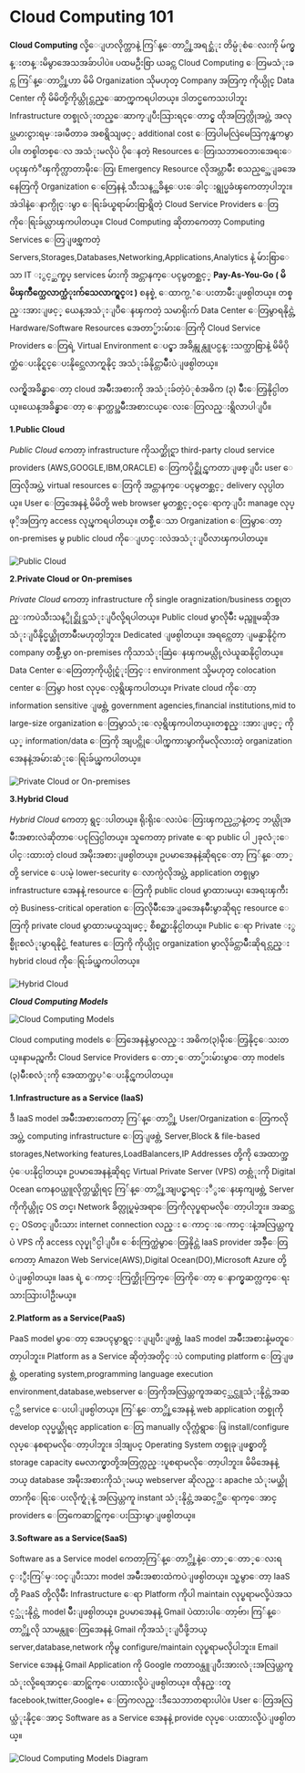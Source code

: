 # Cloud Computing 101


**Cloud Computing** လို့ေျပာလိုက္တာနဲ့ ကြ်န္ေတာ္တို့အရင္ဆံုး တိမ္ပံုစံေလးကို မ်က္မွန္းတန္းမိမွာအေသအခ်ာပါပဲ။ ပထမဦးစြာ ယခင္က Cloud Computing ေတြမသံုးခင္က ကြ်န္ေတာ္တို့ဟာ မိမိ Organization သိုမဟုတ္  Company အတြက္ ကိုယ္ပိုင္ Data Center ကို မိမိတို့ကိုယ္တိုင္တည္ေဆာက္ၾကရပါတယ္။ ဒါတင္မကေသးပါဘူး Infrastructure တစ္ခုလံုးတည္ေဆာက္ျပီးသြားရင္ေတာင္မွ ထိုအတြက္လိုအပ္တဲ့ အလုပ္သမားငွားရမ္းခ၊မီတာခ အစရွိသျဖင့္ additional cost ေတြပါမလြဲမေသြကုန္ၾကမွာပါ။ တစ္ခါတစ္ေလ အသံုးမလိုပဲ ပိုေနတဲ့ Resources ေတြ၊သဘာဝေဘးအေရးေပၚၾကံဳၾကိုက္လာတာမ်ိုးေတြ၊ Emergency Resource လိုအပ္တာမ်ိဳး စသည့္အေျခအေနေတြကို Organization ေတြေနနဲ့ သီးသန့္အခ်ိန္ေပးေခါင္းရွုပ္မခံၾကေတာ့ပါဘူး။ အဲဒါနဲ့ေနာက္ပိုင္းမွာ ေရြးခ်ယ္စရာမ်ားစြာရွိတဲ့ Cloud Service Providers ေတြကိုေရြးခ်ယ္လာၾကပါတယ္။ Cloud Computing ဆိုတာကေတာ့ Computing Services ေတြျဖစ္ၾကတဲ့ Servers,Storages,Databases,Networking,Applications,Analytics နဲ့ မ်ားစြာေသာ IT ႏွင့္ဆက္စပ္ services မ်ားကို အင္တာနက္ေပၚမွတစ္ဆင့္ **Pay-As-You-Go ( မိမိၾကိဳက္သေလာက္သံုးက်သေလာက္ရွင္း )** စနစ္နဲ့ ေထာက္ပ့ံေပးတာမ်ိဳးျဖစ္ပါတယ္။ တစ္နည္းအားျဖင့္ ယေန့အသံုးျပဳေနၾကတဲ့ သမာရိုးက် Data Center ေတြမွာရနိုင္တဲ့ Hardware/Software Resources အေတာ္မ်ားမ်ားေတြကို Cloud Service Providers ေတြရဲ့ Virtual Environment ေပၚ္မွာ အခ်ိန္ကုန္လူပင္ပန္းသက္သာစြာနဲ့ မိမိပိုက္ဆံေပးနိုင္ရင္ေပးနိုင္သေလာက္ရနိုင္ အသံုးခ်နိုင္တာမ်ိဳးပဲျဖစ္ပါတယ္။ 

လက္ရွိအခ်ိန္မွာေတာ့ cloud အမ်ိဳးအစားကို အသံုးခ်တဲ့ပံုစံအဓိက (၃) မ်ိဳးေတြ့နိုင္ပါတယ္။ယေန့အခ်ိန္မွာေတာ့ ေနာက္ထပ္အမ်ိဳးအစားငယ္ေလးေတြလည္းရွိလာပါျပီ။



**1.Public Cloud**

*Public Cloud* ကေတာ့ infrastructure ကိုသက္ဆိုင္ရာ  third-party cloud service providers (AWS,GOOGLE,IBM,ORACLE) ေတြကပိုင္ဆိုင္ၾကတာျဖစ္ျပီး user ေတြလိုအပ္တဲ့ virtual resources ေတြကို အင္တာနက္ေပၚမွတစ္ဆင့္ delivery လုပ္ပါတယ္။ User ေတြအေနနဲ့ မိမိတို့ web browser မွတစ္ဆင့္ဝင္ေရာက္ျပီး manage လုပ္ဖုိ့အတြက္ access လုပ္ၾကရပါတယ္။ တစ္ခ်ိဳ့ေသာ Organization ေတြမွာေတာ့ on-premises မွ public cloud ကိုေျပာင္းလဲအသံုးျပဳလာၾကပါတယ္။

![](https://github.com/aws-user-group-myanmar-aws-ugm/articlephotos/blob/master/cloud_101_1.jpg "Public Cloud")


**2.Private Cloud or On-premises**


*Private Cloud* ကေတာ့ infrastructure ကို  single oragnization/business တစ္ခုတည္းကပဲသီးသန့္ပိုင္ဆိုင္အသံုးျပဳလို့ရပါတယ္။ Public cloud မွာလိုမ်ိဳး မည္သူမဆိုအသံုးျပဳနိုင္မယ္ဆိုတာမ်ိဳးမဟုတ္ပါဘူး။ Dedicated ျဖစ္ပါတယ္။ အရင္ကေတာ့ ျမန္မာနိုင္ငံက company တစ္ခ်ိဳ့မွာ on-premises ကိုသာသံုးဆြဲေနၾကမယ္လို့လဲယူဆနိုင္ပါတယ္။ Data Center ေတြေတာ့ကိုယ္ပိုင္ရံုးတြင္း environment သို့မဟုတ္ colocation center ေတြမွာ host လုပ္ေလ့ရွိၾကပါတယ္။ Private cloud ကိုေတာ့ information sensitive ျဖစ္တဲ့ government agencies,financial institutions,mid to large-size organization ေတြမွာသံုးေလ့ရွိၾကပါတယ္။တစ္နည္းအားျဖင့္ ကိုယ့္ information/data ေတြကို အျပင္ကိုေပါက္ၾကားမွာကိုမလိုလားတဲ့ organization အေနနဲ့အမ်ားဆံုးေရြးခ်ယ္ၾကပါတယ္။ 

![](https://github.com/aws-user-group-myanmar-aws-ugm/articlephotos/blob/master/cloud_101_2.jpg "Private Cloud or On-premises")


**3.Hybrid Cloud**


*Hybrid Cloud* ကေတာ့ ရွင္းပါတယ္။ ရိုးရိုးေလးပဲေတြးၾကည့္တာနဲ့တင္ ဘယ္လိုအမ်ိဳးအစားလဲဆိုတာေပၚလြင္ပါတယ္။ သူကေတာ့ private ေရာ public ပါ ၂ခုလံုးေပါင္းထားတဲ့ cloud အမ်ိုးအစားျဖစ္ပါတယ္။ ဥပမာအေနနဲ့ဆိုရင္ေတာ့ ကြ်န္ေတာ္တို့ service ေပးမဲ့ lower-security ေလာက္ပဲလိုအပ္တဲ့ application တစ္ခုမွာ infrastructure အေနနဲ့  resource ေတြကို public cloud မွာထားမယ္၊ အေရးၾကီးတဲ့ Business-critical operation  ေတြလိုမ်ိဳးအေျခအေနမ်ိဳးမွာဆိုရင္ resource ေတြကို private cloud မွာထားမယ္စသျဖင့္ စီစဥ္ထားနိုင္ပါတယ္။
Public ေရာ Private ႏွစ္မ်ိုးစလံုးမွာရနိုင္မဲ့ features ေတြကို ကိုယ္ပိုင္ organization မွာလိုခ်င္တာမ်ိဳးဆိုရင္လည္း hybrid cloud ကိုေရြးခ်ယ္ၾကပါတယ္။

![](https://github.com/aws-user-group-myanmar-aws-ugm/articlephotos/blob/master/cloud_101_3.jpg "Hybrid Cloud")


**_Cloud Computing Models_**


![](https://github.com/aws-user-group-myanmar-aws-ugm/articlephotos/blob/master/cloud_101_4.jpg "Cloud Computing Models")


Cloud computing models ေတြအေနနဲ့မွာလည္း အဓိက(၃)မ်ိုးေတြ့နိုင္ေသးတယ္။နာမည္ၾကီး Cloud Service Providers ေတာ္ေတာ္မ်ားမ်ားမွာေတာ့ models (၃)မ်ိဳးစလံုးကို အေထာက္အပ့ံေပးနိုင္ၾကပါတယ္။



**1.Infrastructure as a Service (IaaS)**


ဒီ IaaS model အမ်ိဳးအစားကေတာ့ ကြ်န္ေတာ္တို့ User/Organization ေတြကလိုအပ္တဲ့ computing infrastructure ေတြျဖစ္တဲ့ Server,Block & file-based storages,Networking features,LoadBalancers,IP Addresses တို့ကို အေထာက္အပံ့ေပးနိုင္ပါတယ္။ ဥပမာအေနနဲ့ဆိုရင္ Virtual Private Server (VPS) တစ္လံုးကို Digital Ocean ကေနဝယ္ယူလိုက္တယ္ဆိုရင္ ကြ်န္ေတာ္တို့အျပင္မွာရင္ႏီွးေနၾကျဖစ္တဲ့ Server ကိုကိုယ္တိုင္ OS တင္၊ Network ခ်ိတ္လုပ္ရမဲ့အရာေတြကိုလုပ္စရာမလိုေတာ့ပါဘူး။ အဆင္သင့္ OSတင္ျပီးသား internet connection လည္း ေကာင္းေကာင္းနဲ့အလြယ္တကူပဲ VPS ကို access လုပ္နုိင္ပါျပီ။  ေစ်းကြက္ထဲမွာေတြ့နိုင္တဲ IaaS provider အခ်ိဳ့ေတြကေတာ့ Amazon Web Service(AWS),Digital Ocean(DO),Microsoft Azure တို့ပဲျဖစ္ပါတယ္။ Iaas ရဲ့ ေကာင္းကြက္ဆိုးကြက္ေတြကိုေတာ့ ေနာက္မွဆက္လက္ေရးသားသြားပါဦးမယ္။




**2.Platform as a Service(PaaS)**


PaaS model မွာေတာ့ အေပၚမွာရွင္းျပျပီးျဖစ္တဲ့ IaaS model အမ်ိဳးအစားနဲ့မတူေတာ့ပါဘူး။ Platform as a Service ဆိုတဲ့အတိုင္းပဲ computing platform ေတြျဖစ္တဲ့ operating system,programming language execution environment,database,webserver ေတြကိုအလြယ္တကူအဆင့္သင္ယူသံုးနိုင္တဲ့အဆင့္ထိ service ေပးပါျဖစ္ပါတယ္။ ကြ်န္ေတာ္တို့အေနနဲ့ web application တစ္ခုကို develop လုပ္မယ္ဆိုရင္ application ေတြ manually လိုက္လံရွာေဖြ install/configure လုပ္ေနစရာမလိုေတာ့ပါဘူး။ ဒါ့အျပင္ Operating System တစ္ခုခုျဖစ္မွာတို့  storage capacity မေလာက္မွာတို့အတြက္လည္းပူစရာမလိုေတာ့ပါဘူး။ မိမိအေနနဲ့ ဘယ္ database အမ်ိုးအစားကိုသံုးမယ္ webserver ဆိုလည္း apache သံုးမယ္ဆိုတာကိုေရြးေပးလိုက္ရံုနဲ့ အလြယ္တကူ instant သံုးနိုင္တဲ့အဆင့္ထိေရာက္ေအာင္ providers ေတြကေဆာင္ရြက္ေပးသြားမွာျဖစ္ပါတယ္။ 




**3.Software as a Service(SaaS)**

Software as a Service model ကေတာ့ကြ်န္ေတာ္တို့နဲ့ေတာ္ေတာ္ေလးရင္ႏွီးကြ်မ္းဝင္ျပီးသား model အမ်ိဳးအစားထဲကပဲျဖစ္ပါတယ္။ သူ့မွာေတာ့ IaaS တို့ PaaS တို့လိုမ်ိဳး Infrastructure ေရာ Platform ကိုပါ maintain လုပ္စရာမလို့ပဲအသင့္သံုးနိုင္တဲ့ model မ်ိဳးျဖစ္ပါတယ္။ ဥပမာအေနနဲ့ Gmail ပဲထားပါေတာ့ဗ်ာ၊ ကြ်န္ေတာ္တို့လို သာမန္လူေတြအေနနဲ့ Gmail ကိုအသံုးျပဳဖို့ဘယ္ server,database,network ကိုမွ configure/maintain လုပ္စရာမလိုပါဘူး။ Email Service အေနနဲ့ Gmail Application ကို  Google ကတာဝန္ယူျပီးအားလံုးအလြယ္တကူသံုးလို့ရေအာင္ေဆာင္ရြက္ေပးထားလို့ပဲျဖစ္ပါတယ္။ ထိုနည္းတူ facebook,twitter,Google+ ေတြကလည္းဒီသေဘာတရားပါပဲ။ User ေတြအလြယ္သံုးနိုင္ေအာင္ Software as a Service အေနနဲ့ provide လုပ္ေပးထားလို့ပဲျဖစ္ပါတယ္။


![](https://github.com/aws-user-group-myanmar-aws-ugm/articlephotos/blob/master/cloud_101_5.jpg "Cloud Computing Models Diagram")

